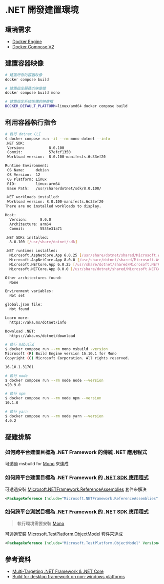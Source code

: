 # .NET 開發建置環境

## 環境需求

- [Docker Engine](https://docs.docker.com/install/)
- [Docker Compose V2](https://docs.docker.com/compose/cli-command/)

## 建置容器映像

```sh
# 建置所有的容器映像
docker compose build

# 建置指定服務的映像檔
docker compose build mono

# 建置指定系統架構的映像檔
DOCKER_DEFAULT_PLATFORM=linux/amd64 docker compose build
```

## 利用容器執行指令

```sh
# 執行 dotnet CLI
$ docker compose run -it --rm mono dotnet --info
.NET SDK:
 Version:           8.0.100
 Commit:            57efcf1350
 Workload version:  8.0.100-manifests.6c33ef20

Runtime Environment:
 OS Name:     debian
 OS Version:  12
 OS Platform: Linux
 RID:         linux-arm64
 Base Path:   /usr/share/dotnet/sdk/8.0.100/

.NET workloads installed:
 Workload version: 8.0.100-manifests.6c33ef20
There are no installed workloads to display.

Host:
  Version:      8.0.0
  Architecture: arm64
  Commit:       5535e31a71

.NET SDKs installed:
  8.0.100 [/usr/share/dotnet/sdk]

.NET runtimes installed:
  Microsoft.AspNetCore.App 6.0.25 [/usr/share/dotnet/shared/Microsoft.AspNetCore.App]
  Microsoft.AspNetCore.App 8.0.0 [/usr/share/dotnet/shared/Microsoft.AspNetCore.App]
  Microsoft.NETCore.App 6.0.25 [/usr/share/dotnet/shared/Microsoft.NETCore.App]
  Microsoft.NETCore.App 8.0.0 [/usr/share/dotnet/shared/Microsoft.NETCore.App]

Other architectures found:
  None

Environment variables:
  Not set

global.json file:
  Not found

Learn more:
  https://aka.ms/dotnet/info

Download .NET:
  https://aka.ms/dotnet/download

# 執行 msbuild
$ docker compose run --rm mono msbuild -version
Microsoft (R) Build Engine version 16.10.1 for Mono
Copyright (C) Microsoft Corporation. All rights reserved.

16.10.1.31701

# 執行 node
$ docker compose run --rm node node --version
v20.9.0

# 執行 npm
$ docker compose run --rm node npm --version
10.1.0

# 執行 yarn
$ docker compose run --rm node yarn --version
4.0.2
```

## 疑難排解

### 如何跨平台建置目標為 .NET Framework  的傳統 .NET 應用程式

可透過 msbuild for [Mono](https://www.mono-project.com/) 來達成

### 如何跨平台建置目標為 .NET Framework  的 [.NET SDK 應用程式](https://learn.microsoft.com/dotnet/core/project-sdk/overview)

可透過安裝 [Microsoft.NETFramework.ReferenceAssemblies](https://www.nuget.org/packages/Microsoft.NETFramework.ReferenceAssemblies/) 套件來解決

```xml
<PackageReference Include="Microsoft.NETFramework.ReferenceAssemblies" Version="1.0.3" PrivateAssets="All" Condition="$(TargetFramework.StartsWith('net4')) AND '$(OS)' != 'Windows_NT'"/>
```

### [如何跨平台測試目標為 .NET Framework 的 .NET SDK 應用程式](https://cake-contrib.github.io/Cake.Recipe/docs/known-issues/running-xunit-tests-on-net-framework)

> 執行環境需要安裝 [Mono](https://www.mono-project.com/)

可透過安裝 [Microsoft.TestPlatform.ObjectModel](https://www.nuget.org/packages/Microsoft.TestPlatform.ObjectModel/) 套件來達成

```xml
<PackageReference Include="Microsoft.TestPlatform.ObjectModel" Version="17.4.0" Condition="$(TargetFramework.StartsWith('net4')) AND '$(OS)' != 'Windows_NT'" />
```

## 參考資料

- [Multi-Targeting .NET Framework & .NET Core](https://github.com/mono/docker/issues/63)
- [Build for desktop framework on non-windows platforms](https://github.com/dotnet/sdk/issues/335)
